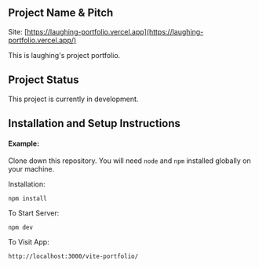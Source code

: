 ## Project Name & Pitch

Site: [https://laughing-portfolio.vercel.app](https://laughing-portfolio.vercel.app/)

This is laughing's project portfolio. 

## Project Status

This project is currently in development. 

## Installation and Setup Instructions

#### Example:  

Clone down this repository. You will need `node` and `npm` installed globally on your machine.  

Installation:

`npm install`  

To Start Server:

`npm dev`  

To Visit App:

`http://localhost:3000/vite-portfolio/`  